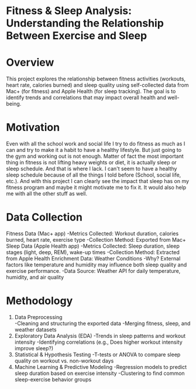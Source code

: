 # Fitness & Sleep Analysis: Understanding the Relationship Between Exercise and Sleep
# Overview
This project explores the relationship between fitness activities (workouts, heart rate, calories burned) and sleep quality using self-collected data from Mac+ (for fitness) and Apple Health (for sleep tracking). The goal is to identify trends and correlations that may impact overall health and well-being.
# Motivation
Even with all the school work and social life I try to do fitness as much as I can and try to make it a habit to have a healthy lifestyle. But just going to the gym and working out is not enough. Matter of fact the most important thing in fitness is not lifting heavy weights or diet, it is actually sleep or sleep schedule. And that is where I lack. I can't seem to have a healthy sleep schedule because of all the things I told before (School, social life, etc.). And with this project I can clearly see the impact that sleep has on my fitness program and maybe it might motivate me to fix it. It would also help me with all the other stuff as well.
# Data Collection
Fitness Data (Mac+ app)
-Metrics Collected: Workout duration, calories burned, heart rate, exercise type
-Collection Method: Exported from Mac+
Sleep Data (Apple Health app)
  -Metrics Collected: Sleep duration, sleep stages (light, deep, REM), wake-up times
  -Collection Method: Extracted from Apple Health
Enrichment Data: Weather Conditions
  -Why? External factors like temperature and humidity may influence both sleep quality and exercise performance.
  -Data Source: Weather API for daily temperature, humidity, and air quality
# Methodology
 1. Data Preprocessing  
  -Cleaning and structuring the exported data
  -Merging fitness, sleep, and weather datasets
 3. Exploratory Data Analysis (EDA)
  -Trends in sleep patterns and workout intensity
  -Identifying correlations (e.g., Does higher workout intensity improve sleep?)
 4. Statistical & Hypothesis Testing
  -T-tests or ANOVA to compare sleep quality on workout vs. non-workout days
 5. Machine Learning & Predictive Modeling 
  -Regression models to predict sleep duration based on exercise intensity
  -Clustering to find common sleep-exercise behavior groups
